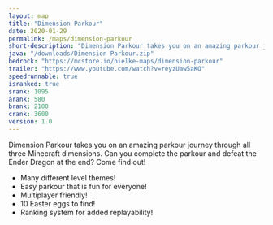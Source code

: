 ```yaml
---
layout: map
title: "Dimension Parkour"
date: 2020-01-29
permalink: /maps/dimension-parkour
short-description: "Dimension Parkour takes you on an amazing parkour journey through all three Minecraft dimensions."
java: "/downloads/Dimension Parkour.zip"
bedrock: "https://mcstore.io/hielke-maps/dimension-parkour"
trailer: "https://www.youtube.com/watch?v=reyzUaw5aKQ"
speedrunnable: true
isranked: true
srank: 1095
arank: 580
brank: 2100 
crank: 3600
version: 1.0
---
```


Dimension Parkour takes you on an amazing parkour journey through all three Minecraft dimensions. Can you complete the parkour and defeat the Ender Dragon at the end? Come find out!

- Many different level themes!
- Easy parkour that is fun for everyone!
- Multiplayer friendly!
- 10 Easter eggs to find!
- Ranking system for added replayability!
